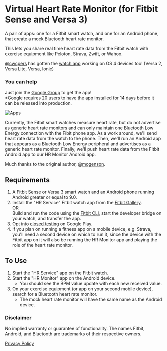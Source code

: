 # Virtual Heart Rate Monitor (for Fitbit Sense and Versa 3)

A pair of apps: one for a Fitbit smart watch, and one for an Android phone, that create a mock Bluetooth heart rate monitor.

This lets you share real time heart rate data from the Fitbit watch with exercise equipment like Peloton, Strava, Zwift, or Wahoo.

[@cwcpers](https://github.com/cwcpers/versa2-heart-rate-service?tab=readme-ov-file) has gotten the 
[watch app](https://gallery.fitbit.com/details/799d08f9-77d4-4a73-81dc-b187159a7124?key=c05ef0f4-c8f7-4459-94f7-50a209108fc6)
working on OS 4 devices too! (Versa 2, Versa Lite, Versa, Ionic)

### You can help
Just join the [Google Group](https://groups.google.com/g/virtual-heart-rate-monitor-alpha) to get the app!  
*Google requires 20 users to have the app installed for 14 days before it can be released into production.

![Apps](./apps.jpg)

Currently, the Fitbit smart watches measure heart rate, but do not advertise as generic heart rate monitors and can only maintain one Bluetooth Low Energy connection with the Fibit phone app. As a work around, we'll send heart rate data from the watch to the phone. Then, we'll run an Android app that appears as a Bluetooth Low Energy peripheral and advertises as a generic heart rate monitor. Finally, we'll push heart rate data from the Fitbit Android app to our HR Monitor Android app.

Much thanks to the original author, [@mogenson](https://github.com/mogenson/fitbit-heart-rate-service).

## Requirements

1. A Fitbit Sense or Versa 3 smart watch and an Android phone running Android greater or equal to 9.0.
2. Install the "HR Service" Fitbit watch app from the [Fitbit Gallery](https://gallery.fitbit.com/details/6503a799-37f7-43bf-8775-23f1742e2a4e).  
   OR  
   Build and run the code using the [Fitbit CLI](https://dev.fitbit.com/getting-started/), start the developer bridge on your watch, and transfer the app.
3. Opt into [closed testing](#you-can-help) on Google Play.
4. If you plan on running a fitness app on a mobile device, e.g. Strava, you'll need a second device 
on which to run it, since the device with the Fitbit app on it will also be running the HR Monitor app and 
playing the role of the heart rate monitor.

## To Use

1. Start the "HR Service" app on the Fitbit watch.
2. Start the "HR Monitor" app on the Android device.
   - You should see the BPM value update with each new received value.
3. On your exercise equipment (or app on your second mobile device), search for a Bluetooth heart rate monitor.  
   - The mock heart rate monitor will have the same name as the Android device.

### Disclaimer

No implied warranty or guarantee of functionality. The names Fitbit, Android, and Bluetooth are trademarks of their respective owners.

[Privacy Policy](privacy-android.md)
